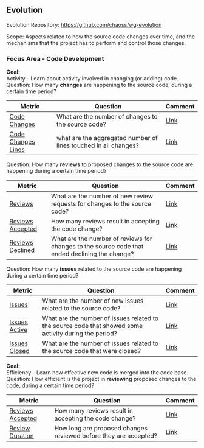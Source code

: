 ## Evolution
Evolution Repository: https://github.com/chaoss/wg-evolution

Scope: Aspects related to how the source code changes over time, and the mechanisms that the project has to perform and control those changes.

### Focus Area - Code Development

**Goal:**  
Activity - Learn about activity involved in changing (or adding) code.  
Question: How many **changes** are happening to the source code, during a certain time period?  

**Metric** | **Question** | **Comment**
---|---|---
[Code Changes](https://chaoss.community/metric-code-changes/) | What are the number of changes to the source code? | [Link](https://github.com/chaoss/wg-evolution/issues/181)
[Code Changes Lines](https://chaoss.community/metric-code-changes-lines) | what are the aggregated number of lines touched in all changes? | [Link](https://github.com/chaoss/wg-evolution/issues/182)

Question: How many **reviews** to proposed changes to the source code are happening during a certain time period?  

**Metric** | **Question** | **Comment**
---|---|---
[Reviews](https://chaoss.community/metric-reviews) | What are the number of new review requests for changes to the source code? | [Link](https://github.com/chaoss/wg-evolution/issues/183)
[Reviews Accepted](https://chaoss.community/metric-reviews-accepted) | How many reviews result in accepting the code change? | [Link](https://github.com/chaoss/wg-evolution/issues/184)
[Reviews Declined](https://chaoss.community/metric-reviews-declined) | What are the number of reviews for changes to the source code that ended declining the change? | [Link](https://github.com/chaoss/wg-evolution/issues/185)

Question: How many **issues** related to the source code are happening during a certain time period?  

**Metric** | **Question** | **Comment**
---|---|---
[Issues](https://chaoss.community/metric-issues) | What are the number of new issues related to the source code? | [Link](https://github.com/chaoss/wg-evolution/issues/186)
[Issues Active](https://chaoss.community/metric-issues-active) | What are the number of issues related to the source code that showed some activity during the period? | [Link](https://github.com/chaoss/wg-evolution/issues/187)
[Issues Closed](https://chaoss.community/metric-issues-closed) | What are the number of issues related to the source code that were closed? | [Link](https://github.com/chaoss/wg-evolution/issues/188)

**Goal:**  
Efficiency - Learn how effective new code is merged into the code base.  
Question: How efficient is the project in **reviewing** proposed changes to the code, during a certain time period?  

**Metric** | **Question** | **Comment**
---|---|---
[Reviews Accepted](https://chaoss.community/metric-reviews-accepted) | How many reviews result in accepting the code change? | [Link](https://github.com/chaoss/wg-evolution/issues/184)
[Review Duration](https://chaoss.community/metric-review-duration) | How long are proposed changes reviewed before they are accepted? | [Link](https://github.com/chaoss/wg-evolution/issues/189)


